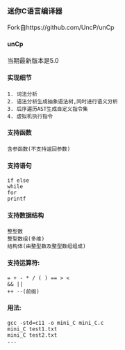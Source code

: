 ### 迷你C语言编译器

Fork自https://github.com/UncP/unCp

####	unCp

当期最新版本是5.0

#### 实现细节
	1. 词法分析
	2. 语法分析生成抽象语法树,同时进行语义分析
	3. 后序遍历AST生成自定义指令集
	4. 虚拟机执行指令


#### 支持函数
	含参函数(不支持返回参数)


#### 支持语句
	if else
	while
	for
	printf


#### 支持数据结构
	整型数
	整型数组(多维)
	结构体(由整型数及整型数组组成)


#### 支持运算符:
    = + - * / ( ) == > <
    && ||
    ++ --(前缀)


#### 用法:
    gcc -std=c11 -o mini_C mini_C.c
    mini_C test1.txt
    mini_C test2.txt
    ...
